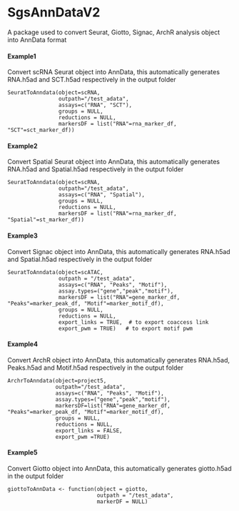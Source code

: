 # SgsAnnDataV2
A package used to convert Seurat, Giotto, Signac, ArchR analysis object into AnnData format 

#### Example1
Convert scRNA Seurat object into AnnData, this automatically generates RNA.h5ad and SCT.h5ad respectively in the output folder
```
SeuratToAnndata(object=scRNA,
                outpath="/test_adata",
                assays=c("RNA", "SCT"),
                groups = NULL,
                reductions = NULL,
                markersDF = list("RNA"=rna_marker_df, "SCT"=sct_marker_df)) 
```

#### Example2
Convert Spatial Seurat object into AnnData, this automatically generates RNA.h5ad and Spatial.h5ad respectively in the output folder
```
SeuratToAnndata(object=scRNA,
                outpath="/test_adata",
                assays=c("RNA", "Spatial"),
                groups = NULL,
                reductions = NULL,
                markersDF = list("RNA"=rna_marker_df, "Spatial"=st_marker_df)) 
```

#### Example3
Convert Signac object into AnnData, this automatically generates RNA.h5ad and Spatial.h5ad respectively in the output folder
```
SeuratToAnndata(object=scATAC,
                outpath = "/test_adata",
                assays=c("RNA", "Peaks", "Motif"),
                assay.types=("gene","peak","motif"),
                markersDF = list("RNA"=gene_marker_df, "Peaks"=marker_peak_df, "Motif"=marker_motif_df),
                groups = NULL,
                reductions = NULL,
                export_links = TRUE,  # to export coaccess link 
                export_pwm = TRUE)   # to export motif pwm 
```

#### Example4
Convert ArchR object into AnnData, this automatically generates RNA.h5ad, Peaks.h5ad and Motif.h5ad respectively in the output folder
```
ArchrToAnndata(object=project5,
               outpath="/test_adata",
               assays=c("RNA", "Peaks", "Motif"),
               assay.types=("gene","peak","motif"),
               markersDF=list("RNA"=gene_marker_df, "Peaks"=marker_peak_df, "Motif"=marker_motif_df),
               groups = NULL,
               reductions = NULL,
               export_links = FALSE,
               export_pwm =TRUE) 
```

#### Example5
Convert Giotto object into AnnData, this automatically generates giotto.h5ad in the output folder
```
giottoToAnnData <- function(object = giotto,
                            outpath = "/test_adata",
                            markerDF = NULL)
```












